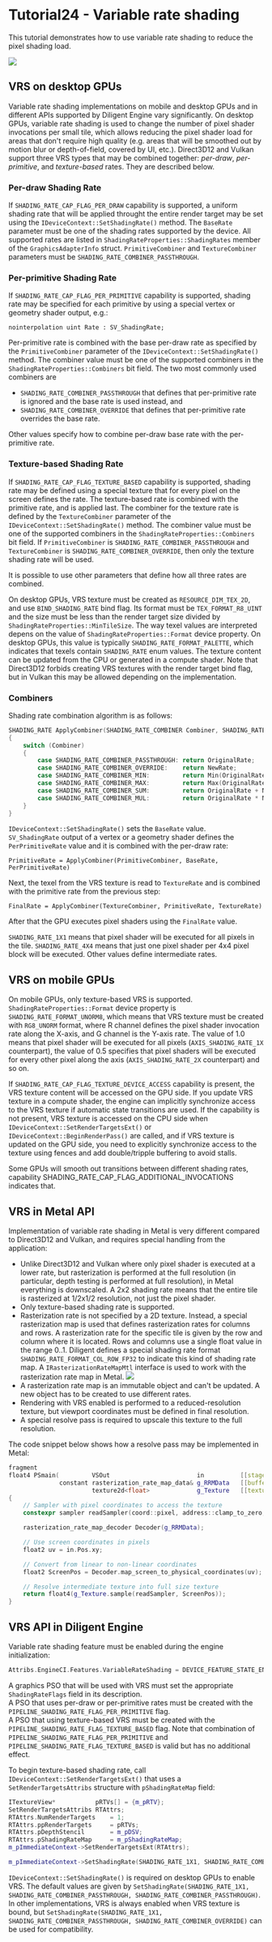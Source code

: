 # Tutorial24 - Variable rate shading

This tutorial demonstrates how to use variable rate shading to reduce the pixel shading load.

![](Animation_Large.gif)


## VRS on desktop GPUs

Variable rate shading implementations on mobile and desktop GPUs and in different APIs supported by Diligent Engine vary significantly.
On desktop GPUs, variable rate shading is used to change the number of pixel shader invocations per small tile,
which allows reducing the pixel shader load for areas that don't require high quality (e.g. areas that will be smoothed out
by motion blur or depth-of-field, covered by UI, etc.). Direct3D12 and Vulkan support three VRS types that may be combined together:
*per-draw*, *per-primitive*, and *texture-based* rates. They are described below. 

### Per-draw Shading Rate

If `SHADING_RATE_CAP_FLAG_PER_DRAW` capability is supported, a uniform shading rate that will be applied throught
the entire render target may be set using the `IDeviceContext::SetShadingRate()` method. 
The `BaseRate` parameter must be one of the shading rates supported by the device. All supported rates are listed in
`ShadingRateProperties::ShadingRates` member of the `GraphicsAdapterInfo` struct.
`PrimitiveCombiner` and `TextureCombiner` parameters must be `SHADING_RATE_COMBINER_PASSTHROUGH`.

### Per-primitive Shading Rate

If `SHADING_RATE_CAP_FLAG_PER_PRIMITIVE` capability is supported, shading rate may be specified for each primitive
by using a special vertex or geometry shader output, e.g.:

```hlsl
nointerpolation uint Rate : SV_ShadingRate;
```

Per-primitive rate is combined with the base per-draw rate as specified by the `PrimitiveCombiner` parameter
of the `IDeviceContext::SetShadingRate()` method. The combiner value must be one of the supported combiners in the
`ShadingRateProperties::Combiners` bit field. The two most commonly used combiners are
* `SHADING_RATE_COMBINER_PASSTHROUGH` that defines that per-primitive rate is ignored and the base rate is used instead, and
* `SHADING_RATE_COMBINER_OVERRIDE` that defines that per-primitive rate overrides the base rate.

Other values specify how to combine per-draw base rate with the per-primitive rate.

### Texture-based Shading Rate

If `SHADING_RATE_CAP_FLAG_TEXTURE_BASED` capability is supported, shading rate may be defined using a special texture that for every
pixel on the screen defines the rate. The texture-based rate is combined with the primitive rate, and is applied last.
The combiner for the texture rate is defined by the `TextureCombiner` parameter of the `IDeviceContext::SetShadingRate()`
method. The combiner value must be one of the supported combiners in the `ShadingRateProperties::Combiners` bit field.
If `PrimitiveCombiner` is `SHADING_RATE_COMBINER_PASSTHROUGH` and `TextureCombiner` is `SHADING_RATE_COMBINER_OVERRIDE`,
then only the texture shading rate will be used.

It is possible to use other parameters that define how all three rates are combined.

On desktop GPUs, VRS texture must be created as `RESOURCE_DIM_TEX_2D`, and use `BIND_SHADING_RATE` bind flag.
Its format must be `TEX_FORMAT_R8_UINT` and the size must be less than the render target size divided by `ShadingRateProperties::MinTileSize`.
The way texel values are interpreted depens on the value of `ShadingRateProperties::Format` device property.
On desktop GPUs, this value is typically `SHADING_RATE_FORMAT_PALETTE`, which indicates that
texels contain `SHADING_RATE` enum values.
The texture content can be updated from the CPU or generated in a compute shader. Note that Direct3D12 forbids creating VRS textures with
the render target bind flag, but in Vulkan this may be allowed depending on the implementation.

### Combiners

Shading rate combination algorithm is as follows:

```cpp
SHADING_RATE ApplyCombiner(SHADING_RATE_COMBINER Combiner, SHADING_RATE OriginalRate, SHADING_RATE NewRate)
{
    switch (Combiner)
    {
        case SHADING_RATE_COMBINER_PASSTHROUGH: return OriginalRate;
        case SHADING_RATE_COMBINER_OVERRIDE:    return NewRate;
        case SHADING_RATE_COMBINER_MIN:         return Min(OriginalRate, NewRate);
        case SHADING_RATE_COMBINER_MAX:         return Max(OriginalRate, NewRate);
        case SHADING_RATE_COMBINER_SUM:         return OriginalRate + NewRate;
        case SHADING_RATE_COMBINER_MUL:         return OriginalRate * NewRate;
    }
}
```

`IDeviceContext::SetShadingRate()` sets the `BaseRate` value.<br/>
`SV_ShadingRate` output of a vertex or a geometry shader defines the `PerPrimitiveRate` value and it is combined with the per-draw rate:

`PrimitiveRate = ApplyCombiner(PrimitiveCombiner, BaseRate, PerPrimitiveRate)`

Next, the texel from the VRS texture is read to `TextureRate` and is combined with the primitive rate from the previous step:

`FinalRate = ApplyCombiner(TextureCombiner, PrimitiveRate, TextureRate)`

After that the GPU executes pixel shaders using the `FinalRate` value.

`SHADING_RATE_1X1` means that pixel shader will be executed for all pixels in the tile.
`SHADING_RATE_4X4` means that just one pixel shader per 4x4 pixel block will be executed. Other values define intermediate rates.


## VRS on mobile GPUs

On mobile GPUs, only texture-based VRS is supported.
`ShadingRateProperties::Format` device property is  `SHADING_RATE_FORMAT_UNORM8`, which means that VRS texture must be created with
`RG8_UNORM` format, where R channel defines the pixel shader invocation rate along the X-axis, and G channel is the Y-axis rate.
The value of 1.0 means that pixel shader will be executed for all pixels (`AXIS_SHADING_RATE_1X` counterpart), 
the value of 0.5 specifies that pixel shaders will be executed for every other pixel along the axis (`AXIS_SHADING_RATE_2X` counterpart) and so on.

If `SHADING_RATE_CAP_FLAG_TEXTURE_DEVICE_ACCESS` capability is present, the VRS texture content will be accessed on the GPU side.
If you update VRS texture in a compute shader, the engine can implicitly synchronize access to the VRS texture if automatic state transitions are used.
If the capability is not present, VRS texture is accessed on the CPU side when `IDeviceContext::SetRenderTargetsExt()` or
`IDeviceContext::BeginRenderPass()` are called, and if VRS texture is updated on the GPU side, you need to explicitly synchronize access to the texture
using fences and add double/tripple buffering to avoid stalls.

Some GPUs will smooth out transitions between different shading rates, capability SHADING_RATE_CAP_FLAG_ADDITIONAL_INVOCATIONS indicates that.


## VRS in Metal API

Implementation of variable rate shading in Metal is very different compared to Direct3D12 and Vulkan, and requires
special handling from the application:

* Unlike Direct3D12 and Vulkan where only pixel shader is executed at a lower rate, but rasterization is performed
   at the full resolution (in particular, depth testing is performed at full resolution), in Metal everything is downscaled.
   A 2x2 shading rate means that the entire tile is rasterized at 1/2x1/2 resolution, not just the pixel shader.
* Only texture-based shading rate is supported.
* Rasterization rate is not specified by a 2D texture. Instead, a special rasterization map is used that defines 
   rasterization rates for columns and rows. A rasterization rate for the specific tile is given by the row and column
   where it is located. Rows and columns use a single float value in the range 0..1.
   Diligent defines a special shading rate format `SHADING_RATE_FORMAT_COL_ROW_FP32` to indicate this kind of shading rate map.
   A `IRasterizationRateMapMtl` interface is used to work with the rasterization rate map in Metal.
![](mtl_vrs.png)
* A rasterization rate map is an immutable object and can't be updated. A new object has to be created to use different rates.
* Rendering with VRS enabled is performed to a reduced-resolution texture, but viewport coordinates must be defined in final resolution.
* A special resolve pass is required to upscale this texture to the full resolution.

The code snippet below shows how a resolve pass may be implemented in Metal:

```cpp
fragment
float4 PSmain(         VSOut                        in          [[stage_in]],   // vertex shader generates a fullscreen triangle
              constant rasterization_rate_map_data& g_RRMData   [[buffer(0)]],  // data copied from the rasterization rate map
                       texture2d<float>             g_Texture   [[texture(0)]]) // intermediate render target
{
    // Sampler with pixel coordinates to access the texture
    constexpr sampler readSampler(coord::pixel, address::clamp_to_zero, filter::nearest);

    rasterization_rate_map_decoder Decoder(g_RRMData);

    // Use screen coordinates in pixels
    float2 uv = in.Pos.xy;

    // Convert from linear to non-linear coordinates
    float2 ScreenPos = Decoder.map_screen_to_physical_coordinates(uv);

    // Resolve intermediate texture into full size texture
    return float4(g_Texture.sample(readSampler, ScreenPos));
}
```


## VRS API in Diligent Engine

Variable rate shading feature must be enabled during the engine initialization:

```cpp
Attribs.EngineCI.Features.VariableRateShading = DEVICE_FEATURE_STATE_ENABLED;
```

A graphics PSO that will be used with VRS must set the appropriate `ShadingRateFlags` field in its description.<br/>
A PSO that uses per-draw or per-primitive rates must be created with the `PIPELINE_SHADING_RATE_FLAG_PER_PRIMITIVE` flag.<br/>
A PSO that using texture-based VRS must be created with the `PIPELINE_SHADING_RATE_FLAG_TEXTURE_BASED` flag.
Note that combination of `PIPELINE_SHADING_RATE_FLAG_PER_PRIMITIVE` and `PIPELINE_SHADING_RATE_FLAG_TEXTURE_BASED` is valid but has no additional effect.

To begin texture-based shading rate, call `IDeviceContext::SetRenderTargetsExt()` that uses a `SetRenderTargetsAttribs` structure with `pShadingRateMap` field:

```cpp
ITextureView*           pRTVs[] = {m_pRTV};
SetRenderTargetsAttribs RTAttrs;
RTAttrs.NumRenderTargets    = 1;
RTAttrs.ppRenderTargets     = pRTVs;
RTAttrs.pDepthStencil       = m_pDSV;
RTAttrs.pShadingRateMap     = m_pShadingRateMap;
m_pImmediateContext->SetRenderTargetsExt(RTAttrs);

m_pImmediateContext->SetShadingRate(SHADING_RATE_1X1, SHADING_RATE_COMBINER_PASSTHROUGH, SHADING_RATE_COMBINER_OVERRIDE);
```

`IDeviceContext::SetShadingRate()` is required on desktop GPUs to enable VRS. The default values are given by
`SetShadingRate(SHADING_RATE_1X1, SHADING_RATE_COMBINER_PASSTHROUGH, SHADING_RATE_COMBINER_PASSTHROUGH)`.
In other implementations, VRS is always enabled when VRS texture is bound, but
`SetShadingRate(SHADING_RATE_1X1, SHADING_RATE_COMBINER_PASSTHROUGH, SHADING_RATE_COMBINER_OVERRIDE)` can be used for compatibility.
